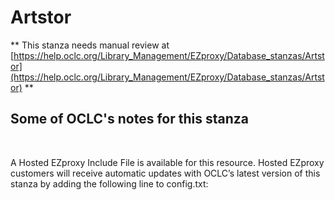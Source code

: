 # Artstor
** This stanza needs manual review at [https://help.oclc.org/Library_Management/EZproxy/Database_stanzas/Artstor](https://help.oclc.org/Library_Management/EZproxy/Database_stanzas/Artstor) **

## Some of OCLC's notes for this stanza

&nbsp;

A Hosted EZproxy Include File is available for this resource. Hosted EZproxy customers will receive automatic updates with OCLC&rsquo;s latest version of this stanza by adding the following line to config.txt:
